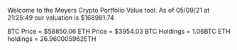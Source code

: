 Welcome to the Meyers Crypto Portfolio Value tool. 
As of 05/09/21 at 21:25:49 our valuation is $168981.74 

BTC Price = $58850.06
 ETH Price = $3954.03
BTC Holdings = 1.06BTC
 ETH holdings = 26.960005962ETH 

